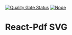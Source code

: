 [![Quality Gate Status](https://sonarcloud.io/api/project_badges/measure?project=Airthium_react-pdf-svg&metric=alert_status&token=e529d930e12d2204a38abc165e9416d90bbdf058)](https://sonarcloud.io/summary/new_code?id=Airthium_react-pdf-svg)
[![Node](https://github.com/Airthium/react-pdf-svg/actions/workflows/node.yml/badge.svg)](https://github.com/Airthium/react-pdf-svg/actions/workflows/node.yml)

# React-Pdf SVG

